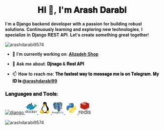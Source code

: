 <h1 align="center">𝐇𝐢 👋, 𝐈'𝐦 𝐀𝐫𝐚𝐬𝐡 𝐃𝐚𝐫𝐚𝐛𝐢</h1>
<p align="left">𝐈'𝐦 𝐚 𝐃𝐣𝐚𝐧𝐠𝐨 𝐛𝐚𝐜𝐤𝐞𝐧𝐝 𝐝𝐞𝐯𝐞𝐥𝐨𝐩𝐞𝐫 𝐰𝐢𝐭𝐡 𝐚 𝐩𝐚𝐬𝐬𝐢𝐨𝐧 𝐟𝐨𝐫 𝐛𝐮𝐢𝐥𝐝𝐢𝐧𝐠 𝐫𝐨𝐛𝐮𝐬𝐭 𝐬𝐨𝐥𝐮𝐭𝐢𝐨𝐧𝐬. 𝐂𝐨𝐧𝐭𝐢𝐧𝐮𝐨𝐮𝐬𝐥𝐲 𝐥𝐞𝐚𝐫𝐧𝐢𝐧𝐠 𝐚𝐧𝐝 𝐞𝐱𝐩𝐥𝐨𝐫𝐢𝐧𝐠 𝐧𝐞𝐰 𝐭𝐞𝐜𝐡𝐧𝐨𝐥𝐨𝐠𝐢𝐞𝐬, 𝐈 𝐬𝐩𝐞𝐜𝐢𝐚𝐥𝐢𝐳𝐞 𝐢𝐧 𝐃𝐣𝐚𝐧𝐠𝐨 𝐑𝐄𝐒𝐓 𝐀𝐏𝐈. 𝐋𝐞𝐭'𝐬 𝐜𝐫𝐞𝐚𝐭𝐞 𝐬𝐨𝐦𝐞𝐭𝐡𝐢𝐧𝐠 𝐠𝐫𝐞𝐚𝐭 𝐭𝐨𝐠𝐞𝐭𝐡𝐞𝐫!
</p>
<p align="left"> <img src="https://komarev.com/ghpvc/?username=arashdarabi9574&label=Profile%20views&color=0e75b6&style=flat" alt="arashdarabi9574" /> </p>

- 🔭 𝐈’𝐦 𝐜𝐮𝐫𝐫𝐞𝐧𝐭𝐥𝐲 𝐰𝐨𝐫𝐤𝐢𝐧𝐠 𝐨𝐧: [𝐀𝐥𝐢𝐳𝐚𝐝𝐞𝐡 𝐒𝐡𝐨𝐩](https://alizade-watchgallery.com/)

- 💬 𝐀𝐬𝐤 𝐦𝐞 𝐚𝐛𝐨𝐮𝐭: **𝐃𝐣𝐧𝐚𝐠𝐨 & 𝐑𝐞𝐬𝐭 𝐀𝐏𝐈**

- 📫 𝐇𝐨𝐰 𝐭𝐨 𝐫𝐞𝐚𝐜𝐡 𝐦𝐞: **𝐓𝐡𝐞 𝐟𝐚𝐬𝐭𝐞𝐬𝐭 𝐰𝐚𝐲 𝐭𝐨 𝐦𝐞𝐬𝐬𝐚𝐠𝐞 𝐦𝐞 𝐢𝐬 𝐨𝐧 𝐓𝐞𝐥𝐞𝐠𝐫𝐚𝐦. 𝐌𝐲 𝐈𝐃 𝐢𝐬 [@arashdarabi99](https://t.me/arashdarabi99)**

<p align="left">
</p>

<h3 align="left">𝐋𝐚𝐧𝐠𝐮𝐚𝐠𝐞𝐬 𝐚𝐧𝐝 𝐓𝐨𝐨𝐥𝐬: </h3>
<p align="left"> <a href="https://www.djangoproject.com/" target="_blank" rel="noreferrer"> <img src="https://cdn.worldvectorlogo.com/logos/django.svg" alt="django" width="40" height="40"/> </a> 
<a href="https://www.docker.com/" target="_blank" rel="noreferrer"> <img src="https://raw.githubusercontent.com/devicons/devicon/master/icons/docker/docker-original-wordmark.svg" alt="docker" width="40" height="40"/> </a> <a href="https://www.linux.org/" target="_blank" rel="noreferrer"> <img src="https://raw.githubusercontent.com/devicons/devicon/master/icons/linux/linux-original.svg" alt="linux" width="40" height="40"/> </a> <a href="https://www.postgresql.org" target="_blank" rel="noreferrer"> <img src="https://raw.githubusercontent.com/devicons/devicon/master/icons/postgresql/postgresql-original-wordmark.svg" alt="postgresql" width="40" height="40"/> </a> <a href="https://www.python.org" target="_blank" rel="noreferrer"> <img src="https://raw.githubusercontent.com/devicons/devicon/master/icons/python/python-original.svg" alt="python" width="40" height="40"/> </a> <a href="https://redis.io" target="_blank" rel="noreferrer"> <img src="https://raw.githubusercontent.com/devicons/devicon/master/icons/redis/redis-original-wordmark.svg" alt="redis" width="40" height="40"/> </a> </p>




 <p><img align="center" src="https://github-readme-streak-stats.herokuapp.com/?user=arashdarabi9574&" alt="arashdarabi9574" /></p>
